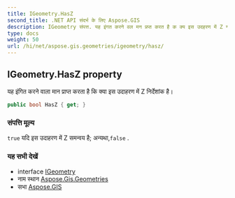 ```yaml
---
title: IGeometry.HasZ
second_title: .NET API संदर्भ के लिए Aspose.GIS
description: IGeometry संपत्त. यह इंगत करने वल मन प्रप्त करत है क क्य इस उदहरण में Z नर्देशंक है
type: docs
weight: 50
url: /hi/net/aspose.gis.geometries/igeometry/hasz/
---
```

## IGeometry.HasZ property

यह इंगित करने वाला मान प्राप्त करता है कि क्या इस उदाहरण में Z निर्देशांक है।

```csharp
public bool HasZ { get; }
```

### संपत्ति मूल्य

`true` यदि इस उदाहरण में Z समन्वय है; अन्यथा,`false` .

### यह सभी देखें

* interface [IGeometry](../)
* नाम स्थान [Aspose.Gis.Geometries](../../igeometry/)
* सभा [Aspose.GIS](../../../)


